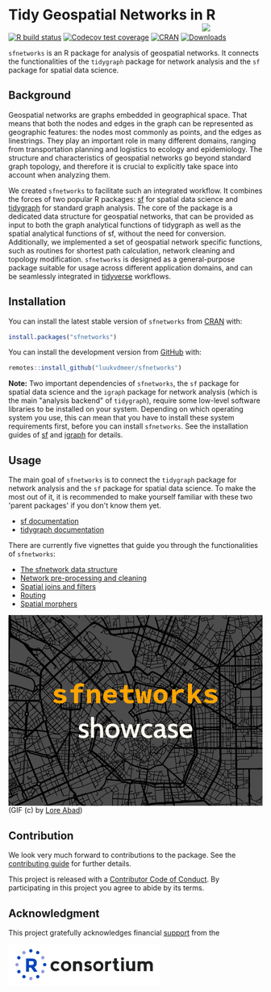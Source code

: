 # Tidy Geospatial Networks in R <img src="man/figures/logo.png" align="right" width="120" />

<!-- badges: start -->

[![R build status](https://github.com/luukvdmeer/sfnetworks/workflows/R-CMD-check/badge.svg)](https://github.com/luukvdmeer/sfnetworks/actions)
[![Codecov test coverage](https://codecov.io/gh/luukvdmeer/sfnetworks/branch/master/graph/badge.svg)](https://codecov.io/gh/luukvdmeer/sfnetworks/)
[![CRAN](http://www.r-pkg.org/badges/version/sfnetworks)](https://cran.r-project.org/package=sfnetworks)
[![Downloads](https://cranlogs.r-pkg.org/badges/sfnetworks?color=orange)](https://cran.r-project.org/package=sfnetworks)

<!-- badges: end -->

`sfnetworks` is an R package for analysis of geospatial networks. It connects the functionalities of the `tidygraph` package for network analysis and the `sf` package for spatial data science.

## Background

Geospatial networks are graphs embedded in geographical space. That means that both the nodes and edges in the graph can be represented as geographic features: the nodes most commonly as points, and the edges as linestrings. They play an important role in many different domains, ranging from transportation planning and logistics to ecology and epidemiology. The structure and characteristics of geospatial networks go beyond standard graph topology, and therefore it is crucial to explicitly take space into account when analyzing them.

We created `sfnetworks` to facilitate such an integrated workflow. It combines the forces of two popular R packages: [sf](https://r-spatial.github.io/sf/) for spatial data science and [tidygraph](https://tidygraph.data-imaginist.com/index.html) for standard graph analysis. The core of the package is a dedicated data structure for geospatial networks, that can be provided as input to both the graph analytical functions of tidygraph as well as the spatial analytical functions of sf, without the need for conversion. Additionally, we implemented a set of geospatial network specific functions, such as routines for shortest path calculation, network cleaning and topology modification. `sfnetworks` is designed as a general-purpose package suitable for usage across different application domains, and can be seamlessly integrated in [tidyverse](https://www.tidyverse.org/) workflows.

## Installation

You can install the latest stable version of `sfnetworks` from [CRAN](https://cran.r-project.org/package=sfnetworks) with:

``` r
install.packages("sfnetworks")
```

You can install the development version from [GitHub](https://github.com/luukvdmeer/sfnetworks) with:

```r
remotes::install_github("luukvdmeer/sfnetworks")
```

**Note:** Two important dependencies of `sfnetworks`, the `sf` package for spatial data science and the `igraph` package for network analysis (which is the main "analysis backend" of `tidygraph`), require some low-level software libraries to be installed on your system. Depending on which operating system you use, this can mean that you have to install these system requirements first, before you can install `sfnetworks`. See the installation guides of [sf](https://github.com/r-spatial/sf#installing) and [igraph](https://github.com/igraph/rigraph#installation) for details.

## Usage

The main goal of `sfnetworks` is to connect the `tidygraph` package for network analysis and the `sf` package for spatial data science. To make the most out of it, it is recommended to make yourself familiar with these two 'parent packages' if you don't know them yet.

- [sf documentation](https://r-spatial.github.io/sf/)
- [tidygraph documentation](https://tidygraph.data-imaginist.com/)

There are currently five vignettes that guide you through the functionalities of `sfnetworks`:

- [The sfnetwork data structure](https://luukvdmeer.github.io/sfnetworks/articles/structure.html)
- [Network pre-processing and cleaning](https://luukvdmeer.github.io/sfnetworks/articles/preprocess_and_clean.html)
- [Spatial joins and filters](https://luukvdmeer.github.io/sfnetworks/articles/join_filter.html)
- [Routing](https://luukvdmeer.github.io/sfnetworks/articles/routing.html)
- [Spatial morphers](https://luukvdmeer.github.io/sfnetworks/articles/morphers.html)

<img align="left" src="https://raw.githubusercontent.com/loreabad6/ggraph-spatial-examples/main/figs/sfnetworks-showcase.gif" >

(GIF (c) by [Lore Abad](https://github.com/loreabad6))

## Contribution

We look very much forward to contributions to the package. See the [contributing guide](https://github.com/luukvdmeer/sfnetworks/blob/master/CONTRIBUTING.md) for further details.

This project is released with a [Contributor Code of Conduct](https://github.com/luukvdmeer/sfnetworks/blob/master/CODE_OF_CONDUCT.md). By participating in this project you agree to abide by its terms.

## Acknowledgment

This project gratefully acknowledges financial [support](https://www.r-consortium.org/projects) from the

<a href="https://www.r-consortium.org/projects/awarded-projects">
<img src="https://raw.githubusercontent.com/RConsortium/artwork/main/r_consortium/R_Consortium-logo-horizontal-color.png" width="300">
</a>
